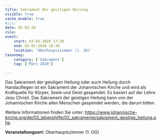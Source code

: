 ```yaml
---
title: Sakrament der geistigen Heilung
visible: true
cache_enable: true
#ics: 
date: 03-03-20
rule: 
event:
	start: 03-03-2020 17:30
	end: 03-03-2020 18:30
	location: 'Oberhauptszimmer (1. OG)'
taxonomy:
	category: ['Sakrament']
	tag: ['März 2020']

---
```

Das Sakrament der geistigen Heilung oder auch Heilung durch Handauflegen ist ein Sakrament der Johannischen Kirche und wird als Kraftquelle für Körper, Seele und Geist gespendet. Es basiert auf der Lehre Jesu Christi. Das Sakrament der geistigen Heilung kann von der Johannischen Kirche allen Menschen gespendet werden, die darum bitten.

Weitere Informationen finden Sie unter:
https://www.johannische-kirche.org/de/03_lebenshilfe/02_sakramente/sakrament_geistige_heilung.php



**Veranstaltungsort:** Oberhauptszimmer (1. OG)

